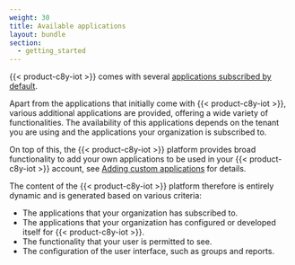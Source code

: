 ```yaml
---
weight: 30
title: Available applications
layout: bundle
section:
  - getting_started
---
```


{{< product-c8y-iot >}} comes with several [applications subscribed by default](/standard-tenant/ecosystem/#applications-subscribed-by-default).

Apart from the applications that initially come with {{< product-c8y-iot >}}, various additional applications are provided, offering a wide variety of functionalities. The availability of this applications depends on the tenant you are using and the applications your organization is subscribed to.

On top of this, the {{< product-c8y-iot >}} platform provides broad functionality to add your own applications to be used in your {{< product-c8y-iot >}} account, see [Adding custom applications](/standard-tenant/ecosystem/#adding-applications) for details.

The content of the {{< product-c8y-iot >}} platform therefore is entirely dynamic and is generated based on various criteria:

* The applications that your organization has subscribed to.
* The applications that your organization has configured or developed itself for {{< product-c8y-iot >}}.
* The functionality that your user is permitted to see.
* The configuration of the user interface, such as groups and reports.
